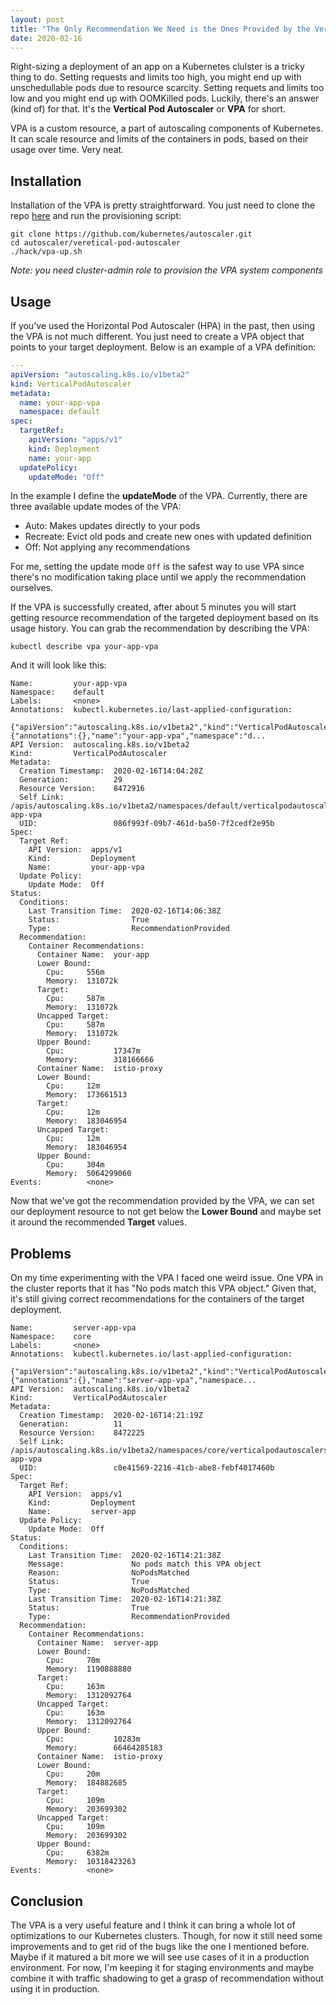 ```yaml
---
layout: post
title: "The Only Recommendation We Need is the Ones Provided by the Vertical Pod Autoscaler"
date: 2020-02-16
---
```


Right-sizing a deployment of an app on a Kubernetes clulster is a tricky thing to do. Setting requests and limits too high, you might end up with unschedullable pods due to resource scarcity. Setting requets and limits too low and you might end up with OOMKilled pods. Luckily, there's an answer (kind of) for that. It's the **Vertical Pod Autoscaler** or **VPA** for short.

VPA is a custom resource, a part of autoscaling components of Kubernetes. It can scale resource and limits of the containers in pods, based on their usage over time. Very neat.

## Installation

Installation of the VPA is pretty straightforward. You just need to clone the repo [here](https://github.com/kubernetes/autoscaler/tree/master/vertical-pod-autoscaler) and run the provisioning script:

```
git clone https://github.com/kubernetes/autoscaler.git
cd autoscaler/veretical-pod-autoscaler
./hack/vpa-up.sh
```

*Note: you need cluster-admin role to provision the VPA system components*

## Usage

If you've used the Horizontal Pod Autoscaler (HPA) in the past, then using the VPA is not much different. You just need to create a VPA object that points to your target deployment. Below is an example of a VPA definition:

```yaml
---
apiVersion: "autoscaling.k8s.io/v1beta2"
kind: VerticalPodAutoscaler
metadata:
  name: your-app-vpa
  namespace: default
spec:
  targetRef:
    apiVersion: "apps/v1"
    kind: Deployment
    name: your-app
  updatePolicy:
    updateMode: "Off"
```

In the example I define the **updateMode** of the VPA. Currently, there are three available update modes of the VPA:
- Auto: Makes updates directly to your pods
- Recreate: Evict old pods and create new ones with updated definition
- Off: Not applying any recommendations

For me, setting the update mode `Off` is the safest way to use VPA since there's no modification taking place until we apply the recommendation ourselves.

If the VPA is successfully created, after about 5 minutes you will start getting resource recommendation of the targeted deployment based on its usage history. You can grab the recommendation by describing the VPA:


```
kubectl describe vpa your-app-vpa
```

And it will look like this:
```
Name:         your-app-vpa
Namespace:    default
Labels:       <none>
Annotations:  kubectl.kubernetes.io/last-applied-configuration:
                {"apiVersion":"autoscaling.k8s.io/v1beta2","kind":"VerticalPodAutoscaler","metadata":{"annotations":{},"name":"your-app-vpa","namespace":"d...
API Version:  autoscaling.k8s.io/v1beta2
Kind:         VerticalPodAutoscaler
Metadata:
  Creation Timestamp:  2020-02-16T14:04:28Z
  Generation:          29
  Resource Version:    8472916
  Self Link:           /apis/autoscaling.k8s.io/v1beta2/namespaces/default/verticalpodautoscalers/your-app-vpa
  UID:                 086f993f-09b7-461d-ba50-7f2cedf2e95b
Spec:
  Target Ref:
    API Version:  apps/v1
    Kind:         Deployment
    Name:         your-app-vpa
  Update Policy:
    Update Mode:  Off
Status:
  Conditions:
    Last Transition Time:  2020-02-16T14:06:38Z
    Status:                True
    Type:                  RecommendationProvided
  Recommendation:
    Container Recommendations:
      Container Name:  your-app
      Lower Bound:
        Cpu:     556m
        Memory:  131072k
      Target:
        Cpu:     587m
        Memory:  131072k
      Uncapped Target:
        Cpu:     587m
        Memory:  131072k
      Upper Bound:
        Cpu:           17347m
        Memory:        318166666
      Container Name:  istio-proxy
      Lower Bound:
        Cpu:     12m
        Memory:  173661513
      Target:
        Cpu:     12m
        Memory:  183046954
      Uncapped Target:
        Cpu:     12m
        Memory:  183046954
      Upper Bound:
        Cpu:     304m
        Memory:  5064299060
Events:          <none>
```

Now that we've got the recommendation provided by the VPA, we can set our deployment resource to not get below the **Lower Bound** and maybe set it around the recommended **Target** values. 


## Problems

On my time experimenting with the VPA I faced one weird issue. One VPA in the cluster reports that it has "No pods match this VPA object." Given that, it's still giving correct recommendations for the containers of the target deployment.

```
Name:         server-app-vpa
Namespace:    core
Labels:       <none>
Annotations:  kubectl.kubernetes.io/last-applied-configuration:
                {"apiVersion":"autoscaling.k8s.io/v1beta2","kind":"VerticalPodAutoscaler","metadata":{"annotations":{},"name":"server-app-vpa","namespace...
API Version:  autoscaling.k8s.io/v1beta2
Kind:         VerticalPodAutoscaler
Metadata:
  Creation Timestamp:  2020-02-16T14:21:19Z
  Generation:          11
  Resource Version:    8472225
  Self Link:           /apis/autoscaling.k8s.io/v1beta2/namespaces/core/verticalpodautoscalers/server-app-vpa
  UID:                 c0e41569-2216-41cb-abe8-febf4017460b
Spec:
  Target Ref:
    API Version:  apps/v1
    Kind:         Deployment
    Name:         server-app
  Update Policy:
    Update Mode:  Off
Status:
  Conditions:
    Last Transition Time:  2020-02-16T14:21:38Z
    Message:               No pods match this VPA object
    Reason:                NoPodsMatched
    Status:                True
    Type:                  NoPodsMatched
    Last Transition Time:  2020-02-16T14:21:38Z
    Status:                True
    Type:                  RecommendationProvided
  Recommendation:
    Container Recommendations:
      Container Name:  server-app
      Lower Bound:
        Cpu:     70m
        Memory:  1190888880
      Target:
        Cpu:     163m
        Memory:  1312092764
      Uncapped Target:
        Cpu:     163m
        Memory:  1312092764
      Upper Bound:
        Cpu:           10283m
        Memory:        66464285183
      Container Name:  istio-proxy
      Lower Bound:
        Cpu:     20m
        Memory:  184882685
      Target:
        Cpu:     109m
        Memory:  203699302
      Uncapped Target:
        Cpu:     109m
        Memory:  203699302
      Upper Bound:
        Cpu:     6382m
        Memory:  10318423263
Events:          <none>
```

## Conclusion

The VPA is a very useful feature and I think it can bring a whole lot of optimizations to our Kubernetes clusters. Though, for now it still need some improvements and to get rid of the bugs like the one I mentioned before. Maybe if it matured a bit more we will see use cases of it in a production environment. For now, I'm keeping it for staging environments and maybe combine it with traffic shadowing to get a grasp of recommendation without using it in production.
